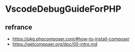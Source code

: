 # VscodeDebugGuideForPHP

## refrance

- <https://pkg.phpcomposer.com/#how-to-install-composer>
- <https://getcomposer.org/doc/00-intro.md>

